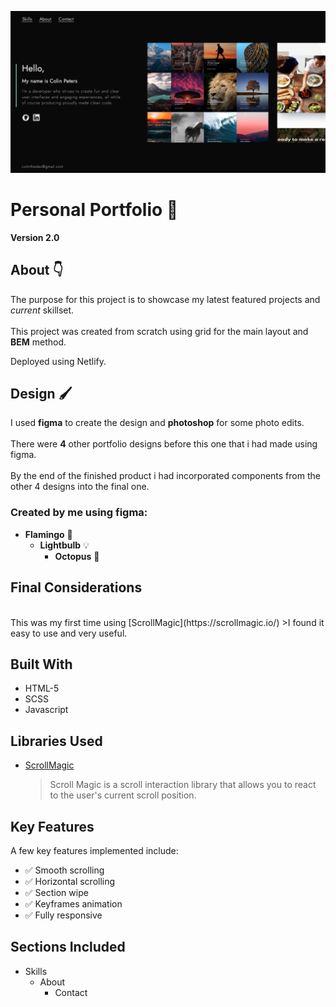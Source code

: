 ![](assets/readme/README-img.png)

# Personal Portfolio :partying_face:

**Version 2.0** <br>

## About :point_down:

The purpose for this project is to showcase my latest featured projects and *current* skillset. 
<br>
<br>
This project was created from scratch using grid for the main layout and **BEM** method.
>
Deployed using Netlify.


## Design :paintbrush: 

I used **figma** to create the design and **photoshop** for some photo edits. 
<br>
<br>
There were **4** other portfolio designs before this one that i had made using figma.
<br>
<br>
By the end of the finished product i had incorporated components from the other 4 designs into the final one.

### Created by me using figma:

- **Flamingo** :flamingo:
  - **Lightbulb** :bulb:
    - **Octopus** :octopus:

## Final Considerations
<br>
This was my first time using [ScrollMagic](https://scrollmagic.io/)
>I found it easy to use and very useful.

## Built With 

* HTML-5
* SCSS
* Javascript

## Libraries Used

* [ScrollMagic](https://scrollmagic.io/) <br>
   >Scroll Magic is a scroll interaction library that allows you to react to the user's current scroll position.

## Key Features

A few key features implemented include:
- :white_check_mark: Smooth scrolling
- :white_check_mark: Horizontal scrolling
- :white_check_mark: Section wipe
- :white_check_mark: Keyframes animation
- :white_check_mark: Fully responsive

## Sections Included

- Skills
  - About
    - Contact

